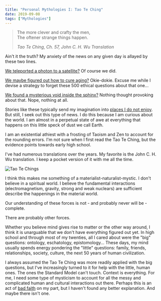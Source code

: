 ```yaml
---
title: "Personal Mythologies I: Tao Te Ching"
date: 2019-09-08
tags: ["Mythologies"]
---
```


> The more clever and crafty the men,  
> The oftener strange things happen.
>
> _Tao Te Ching, Ch. 57, John C. H. Wu Translation_

Ain't it the truth? My anxiety of the news on any given day is allayed by these two lines.

<!--x-->

[We teleported a photon to a satellite?](https://www.technologyreview.com/s/608252/first-object-teleported-from-earth-to-orbit/) Of course we did.

[We maybe figured out how to cure aging?](https://www.independent.co.uk/news/science/biological-clock-ageing-turn-back-reverse-study-new-a9094261.html) Okie-dokie. Excuse me while I devise a strategy to forget these 500 ethical questions about that one...

[We found a mysterious void inside the sphinx?](https://www.nationalgeographic.com/news/2017/11/great-pyramid-giza-void-discovered-khufu-archaeology-science/) Nothing thought provoking about that. Nope, nothing at all.

Stories like these typically send my imagination into [places I do not enjoy](/2019/03/03/fear-immainence/). But still, I seek out this type of news. I do this because I am curious about the world. I am almost in a perpetual state of awe at everything that happens on this little speck of dust we call Earth.

I am an existential athiest with a frosting of Taoism and Zen to account for the rounding errors. I'm not sure when I first read the Tao Te Ching, but the evidence points towards early high school.

I've had numerous translations over the years. My favorite is the John C. H. Wu translation. I keep a pocket version of it with me all the time.

![Tao Te Chings](/images/tao-te-ching.jpg)

I think this makes me something of a materialist-naturalist-mystic. I don't believe in a spiritual world. I believe the fundamental interactions (electromagnetism, gravity, strong and weak nuclears) are sufficient describe the happenings in the material world.

Our understanding of these forces is not - and probably never will be - complete.

There are probably other forces.

Whether you believe mind gives rise to matter or the other way around, I think it is unarguable that we don't have everything figured out yet. In high school and through most of my twenties, all I cared about were the "big" questions: ontology, eschatology, epistomology... These days, my mind usually spends energy pondering the "little" questions: family, friends, relationships, society, culture, the next 50 years of human civilization.

I always assumed the Tao Te Ching was more readily applied with the big questions, but I've increasingly turned to it for help with the little, human ones. The ones the Standard Model can't touch. Context is everything. For me, I need some type of mysticism to account for all the messy and complicated human and cultural interactions out there. Perhaps this is an act of [bad faith](https://en.wikipedia.org/wiki/Bad_faith#Ethics,_phenomenology,_existentialism) on my part, but I haven't found any better explanation. And maybe there isn't one.
